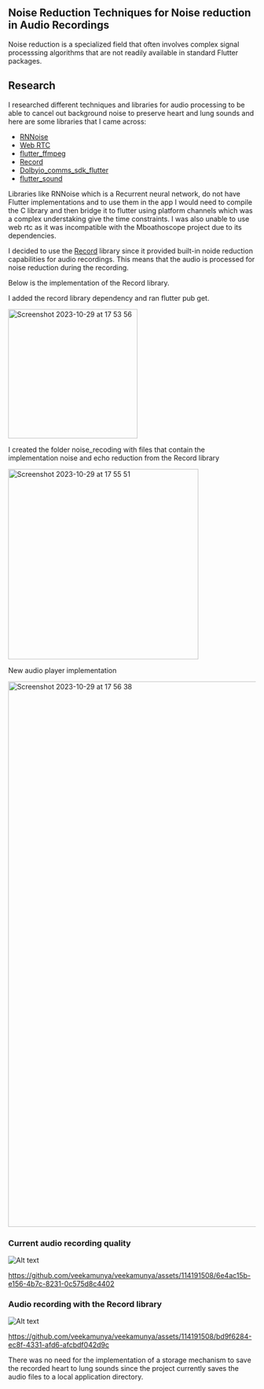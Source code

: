 ## Noise Reduction Techniques for Noise reduction in Audio Recordings

Noise reduction is a specialized field that often involves complex signal processsing algorithms that are not readily available in standard Flutter packages.

## Research

I researched different techniques and libraries for audio processing to be able to cancel out background noise to preserve heart and lung sounds and here are some libraries that I came across:


+ [RNNoise](https://github.com/xiph/rnnoise)
+ [Web RTC](https://pub.dev/packages/flutter_webrtc)
+ [flutter_ffmpeg](https://pub.dev/documentation/flutter_ffmpeg/latest/)
+ [Record](https://pub.dev/packages/record)
+ [Dolbyio_comms_sdk_flutter](https://pub.dev/packages/dolbyio_comms_sdk_flutter)
+ [flutter_sound](https://pub.dev/packages/flutter_sound) 

Libraries like RNNoise which is a Recurrent neural network, do not have Flutter implementations and to use them in the app I would need to compile the C library and then bridge it to flutter using platform channels which was a complex understaking give the time constraints. I was also unable to use web rtc as it was incompatible with the Mboathoscope project due to its dependencies.

I decided to use the [Record](https://pub.dev/packages/record) library since it provided built-in noide reduction capabilities for audio recordings. This means that the audio is processed for noise reduction during the recording. 


Below is the implementation of the Record library.

I added the record library dependency and ran flutter pub get.

<img width="263" alt="Screenshot 2023-10-29 at 17 53 56" src="https://github.com/veekamunya/veekamunya/assets/114191508/741da09f-9314-493b-ac78-8050f88772eb">

I created the folder noise_recoding with files that contain the implementation noise and echo reduction from the Record library 

<img width="387" alt="Screenshot 2023-10-29 at 17 55 51" src="https://github.com/veekamunya/veekamunya/assets/114191508/6a916873-cdaa-49a8-9d09-9ddbc66dd177">

New audio player implementation

<img width="1109" alt="Screenshot 2023-10-29 at 17 56 38" src="https://github.com/veekamunya/veekamunya/assets/114191508/06fa2822-4d7c-4ced-98ef-a43c009676b4">

### Current audio recording quality

![Alt text](images/image-50.png)


https://github.com/veekamunya/veekamunya/assets/114191508/6e4ac15b-e156-4b7c-8231-0c575d8c4402


### Audio recording with the Record library

![Alt text](images/image-40.png)


https://github.com/veekamunya/veekamunya/assets/114191508/bd9f6284-ec8f-4331-afd6-afcbdf042d9c

There was no need for the implementation of a storage mechanism to save the recorded heart to lung sounds since the project currently saves the audio files to a local application directory.












